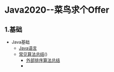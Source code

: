 # Java2020--菜鸟求个Offer
## 1.基础
* Java基础
    * [Java语言]()
	* [常见算法总结]()()
	    * [外部排序算法总结](https://github.com/foooever/Java2020/blob/master/%E7%AE%97%E6%B3%95%E5%88%B7%E9%A2%98/%E5%86%85%E9%83%A8%E6%8E%92%E5%BA%8F%E7%AE%97%E6%B3%95.md)
		*
